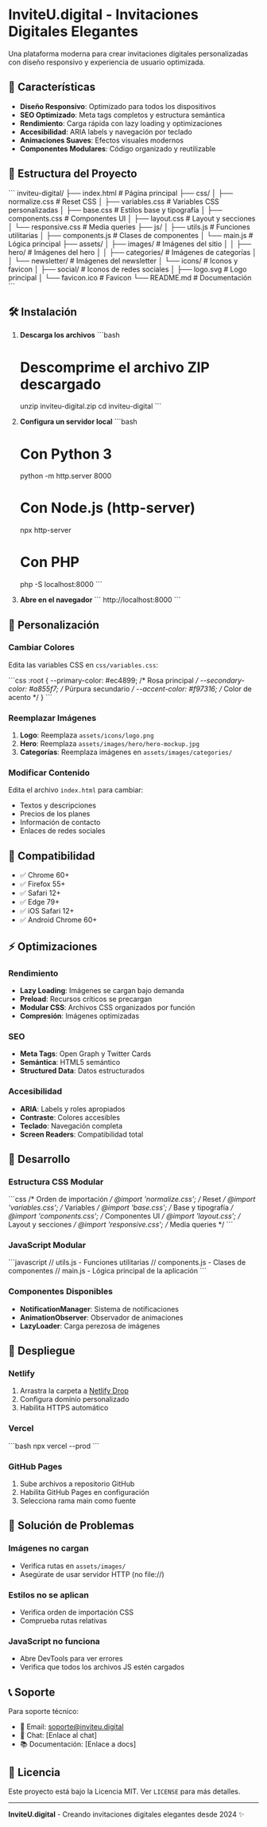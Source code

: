 # InviteU.digital - Invitaciones Digitales Elegantes

Una plataforma moderna para crear invitaciones digitales personalizadas con diseño responsivo y experiencia de usuario optimizada.

## 🚀 Características

- **Diseño Responsivo**: Optimizado para todos los dispositivos
- **SEO Optimizado**: Meta tags completos y estructura semántica
- **Rendimiento**: Carga rápida con lazy loading y optimizaciones
- **Accesibilidad**: ARIA labels y navegación por teclado
- **Animaciones Suaves**: Efectos visuales modernos
- **Componentes Modulares**: Código organizado y reutilizable

## 📁 Estructura del Proyecto

\`\`\`
inviteu-digital/
├── index.html              # Página principal
├── css/
│   ├── normalize.css       # Reset CSS
│   ├── variables.css       # Variables CSS personalizadas
│   ├── base.css           # Estilos base y tipografía
│   ├── components.css     # Componentes UI
│   ├── layout.css         # Layout y secciones
│   └── responsive.css     # Media queries
├── js/
│   ├── utils.js          # Funciones utilitarias
│   ├── components.js     # Clases de componentes
│   └── main.js           # Lógica principal
├── assets/
│   ├── images/           # Imágenes del sitio
│   │   ├── hero/         # Imágenes del hero
│   │   ├── categories/   # Imágenes de categorías
│   │   └── newsletter/   # Imágenes del newsletter
│   └── icons/            # Iconos y favicon
│       ├── social/       # Iconos de redes sociales
│       ├── logo.svg      # Logo principal
│       └── favicon.ico   # Favicon
└── README.md             # Documentación
\`\`\`

## 🛠️ Instalación

1. **Descarga los archivos**
   \`\`\`bash
   # Descomprime el archivo ZIP descargado
   unzip inviteu-digital.zip
   cd inviteu-digital
   \`\`\`

2. **Configura un servidor local**
   \`\`\`bash
   # Con Python 3
   python -m http.server 8000
   
   # Con Node.js (http-server)
   npx http-server
   
   # Con PHP
   php -S localhost:8000
   \`\`\`

3. **Abre en el navegador**
   \`\`\`
   http://localhost:8000
   \`\`\`

## 🎨 Personalización

### Cambiar Colores

Edita las variables CSS en `css/variables.css`:

\`\`\`css
:root {
    --primary-color: #ec4899;    /* Rosa principal */
    --secondary-color: #a855f7;  /* Púrpura secundario */
    --accent-color: #f97316;     /* Color de acento */
}
\`\`\`

### Reemplazar Imágenes

1. **Logo**: Reemplaza `assets/icons/logo.png`
2. **Hero**: Reemplaza `assets/images/hero/hero-mockup.jpg`
3. **Categorías**: Reemplaza imágenes en `assets/images/categories/`

### Modificar Contenido

Edita el archivo `index.html` para cambiar:
- Textos y descripciones
- Precios de los planes
- Información de contacto
- Enlaces de redes sociales

## 📱 Compatibilidad

- ✅ Chrome 60+
- ✅ Firefox 55+
- ✅ Safari 12+
- ✅ Edge 79+
- ✅ iOS Safari 12+
- ✅ Android Chrome 60+

## ⚡ Optimizaciones

### Rendimiento
- **Lazy Loading**: Imágenes se cargan bajo demanda
- **Preload**: Recursos críticos se precargan
- **Modular CSS**: Archivos CSS organizados por función
- **Compresión**: Imágenes optimizadas

### SEO
- **Meta Tags**: Open Graph y Twitter Cards
- **Semántica**: HTML5 semántico
- **Structured Data**: Datos estructurados

### Accesibilidad
- **ARIA**: Labels y roles apropiados
- **Contraste**: Colores accesibles
- **Teclado**: Navegación completa
- **Screen Readers**: Compatibilidad total

## 🔧 Desarrollo

### Estructura CSS Modular

\`\`\`css
/* Orden de importación */
@import 'normalize.css';    /* Reset */
@import 'variables.css';    /* Variables */
@import 'base.css';         /* Base y tipografía */
@import 'components.css';   /* Componentes UI */
@import 'layout.css';       /* Layout y secciones */
@import 'responsive.css';   /* Media queries */
\`\`\`

### JavaScript Modular

\`\`\`javascript
// utils.js - Funciones utilitarias
// components.js - Clases de componentes
// main.js - Lógica principal de la aplicación
\`\`\`

### Componentes Disponibles

- **NotificationManager**: Sistema de notificaciones
- **AnimationObserver**: Observador de animaciones
- **LazyLoader**: Carga perezosa de imágenes

## 🚀 Despliegue

### Netlify
1. Arrastra la carpeta a [Netlify Drop](https://app.netlify.com/drop)
2. Configura dominio personalizado
3. Habilita HTTPS automático

### Vercel
\`\`\`bash
npx vercel --prod
\`\`\`

### GitHub Pages
1. Sube archivos a repositorio GitHub
2. Habilita GitHub Pages en configuración
3. Selecciona rama main como fuente

## 🐛 Solución de Problemas

### Imágenes no cargan
- Verifica rutas en `assets/images/`
- Asegúrate de usar servidor HTTP (no file://)

### Estilos no se aplican
- Verifica orden de importación CSS
- Comprueba rutas relativas

### JavaScript no funciona
- Abre DevTools para ver errores
- Verifica que todos los archivos JS estén cargados

## 📞 Soporte

Para soporte técnico:
- 📧 Email: soporte@inviteu.digital
- 💬 Chat: [Enlace al chat]
- 📚 Documentación: [Enlace a docs]

## 📄 Licencia

Este proyecto está bajo la Licencia MIT. Ver `LICENSE` para más detalles.

---

**InviteU.digital** - Creando invitaciones digitales elegantes desde 2024 ✨
